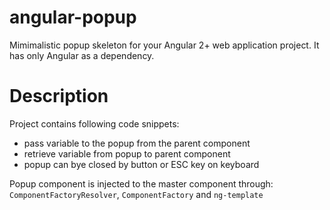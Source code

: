 # angular-popup
Mimimalistic popup skeleton for your Angular 2+ web application project. It has only Angular as a dependency.

# Description
Project contains following code snippets:
- pass variable to the popup from the parent component
- retrieve variable from popup to parent component
- popup can bye closed by button or ESC key on keyboard

Popup component is injected to the master component through: `ComponentFactoryResolver`, `ComponentFactory` and `ng-template`